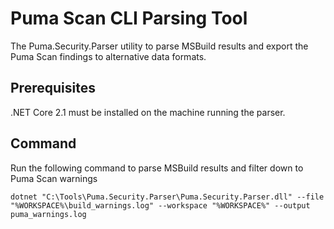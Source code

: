 # Puma Scan CLI Parsing Tool

The Puma.Security.Parser utility to parse MSBuild results and export the Puma Scan findings to alternative data formats. 

## Prerequisites

.NET Core 2.1 must be installed on the machine running the parser.

## Command

Run the following command to parse MSBuild results and filter down to Puma Scan warnings

```
dotnet "C:\Tools\Puma.Security.Parser\Puma.Security.Parser.dll" --file "%WORKSPACE%\build_warnings.log" --workspace "%WORKSPACE%" --output puma_warnings.log
```